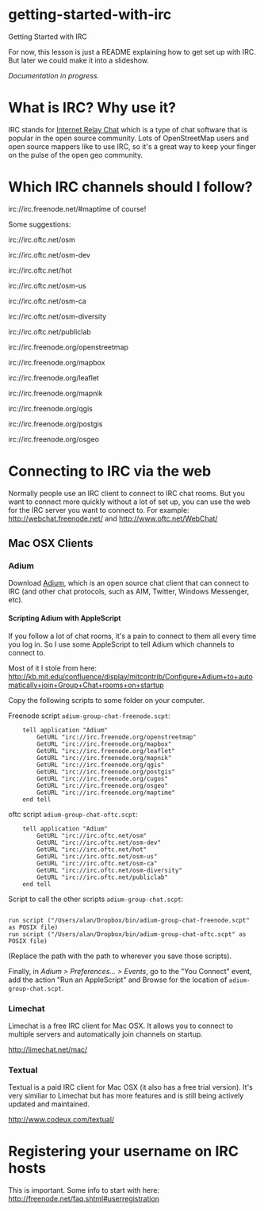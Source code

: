 getting-started-with-irc
========================

Getting Started with IRC

For now, this lesson is just a README explaining how to get set up with IRC. But later we could make it into a slideshow.

*Documentation in progress.*

What is IRC? Why use it?
========================

IRC stands for [Internet Relay Chat](http://en.wikipedia.org/wiki/Internet_Relay_Chat) which is a type of chat software that is popular in the open source community. Lots of OpenStreetMap users and open source mappers like to use IRC, so it's a great way to keep your finger on the pulse of the open geo community.

Which IRC channels should I follow?
========================

irc://irc.freenode.net/#maptime of course!

Some suggestions:

irc://irc.oftc.net/osm

irc://irc.oftc.net/osm-dev

irc://irc.oftc.net/hot

irc://irc.oftc.net/osm-us

irc://irc.oftc.net/osm-ca

irc://irc.oftc.net/osm-diversity

irc://irc.oftc.net/publiclab

irc://irc.freenode.org/openstreetmap

irc://irc.freenode.org/mapbox

irc://irc.freenode.org/leaflet

irc://irc.freenode.org/mapnik

irc://irc.freenode.org/qgis

irc://irc.freenode.org/postgis

irc://irc.freenode.org/osgeo

Connecting to IRC via the web
========================

Normally people use an IRC client to connect to IRC chat rooms. But you want to connect more quickly without a lot of set up, you can use the web for the IRC server you want to connect to. For example: http://webchat.freenode.net/ and http://www.oftc.net/WebChat/


## Mac OSX Clients

### Adium

Download [Adium](https://adium.im/), which is an open source chat client that can connect to IRC (and other chat protocols, such as AIM, Twitter, Windows Messenger, etc).

#### Scripting Adium with AppleScript

If you follow a lot of chat rooms, it's a pain to connect to them all every time you log in. So I use some AppleScript to tell Adium which channels to connect to.

Most of it I stole from here: http://kb.mit.edu/confluence/display/mitcontrib/Configure+Adium+to+automatically+join+Group+Chat+rooms+on+startup

Copy the following scripts to some folder on your computer.

Freenode script `adium-group-chat-freenode.scpt`:

```
	tell application "Adium"
		GetURL "irc://irc.freenode.org/openstreetmap"
		GetURL "irc://irc.freenode.org/mapbox"
		GetURL "irc://irc.freenode.org/leaflet"
		GetURL "irc://irc.freenode.org/mapnik"
		GetURL "irc://irc.freenode.org/qgis"
		GetURL "irc://irc.freenode.org/postgis"
		GetURL "irc://irc.freenode.org/cugos"
		GetURL "irc://irc.freenode.org/osgeo"
		GetURL "irc://irc.freenode.org/maptime"
	end tell
```

oftc script `adium-group-chat-oftc.scpt`:

```
	tell application "Adium"
		GetURL "irc://irc.oftc.net/osm"
		GetURL "irc://irc.oftc.net/osm-dev"
		GetURL "irc://irc.oftc.net/hot"
		GetURL "irc://irc.oftc.net/osm-us"
		GetURL "irc://irc.oftc.net/osm-ca"
		GetURL "irc://irc.oftc.net/osm-diversity"
		GetURL "irc://irc.oftc.net/publiclab"
	end tell

```

Script to call the other scripts `adium-group-chat.scpt`:

```

run script ("/Users/alan/Dropbox/bin/adium-group-chat-freenode.scpt" as POSIX file)
run script ("/Users/alan/Dropbox/bin/adium-group-chat-oftc.scpt" as POSIX file)

```

(Replace the path with the path to wherever you save those scripts).

Finally, in _Adium > Preferences... > Events_, go to the "You Connect" event, add the action "Run an AppleScript" and Browse for the location of `adium-group-chat.scpt`.

### Limechat

Limechat is a free IRC client for Mac OSX. It allows you to connect to multiple servers and automatically join channels on startup.

http://limechat.net/mac/

### Textual

Textual is a paid IRC client for Mac OSX (it also has a free trial version). It's very similiar to Limechat but has more features and is still being actively updated and maintained.

http://www.codeux.com/textual/


Registering your username on IRC hosts
===================
This is important. Some info to start with here: http://freenode.net/faq.shtml#userregistration
